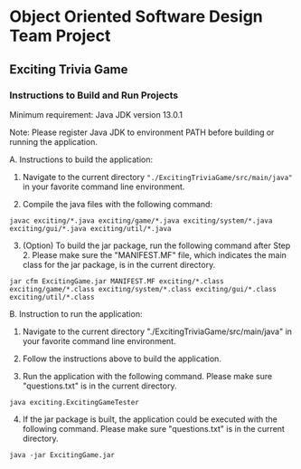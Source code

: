 # Object Oriented Software Design Team Project

## Exciting Trivia Game

### Instructions to Build and Run Projects

Minimum requirement: Java JDK version 13.0.1

Note: Please register Java JDK to environment PATH before building or running the application.

A. Instructions to build the application:

1. Navigate to the current directory `"./ExcitingTriviaGame/src/main/java"` in your favorite command line environment.

2. Compile the java files with the following command:

`javac exciting/*.java exciting/game/*.java exciting/system/*.java exciting/gui/*.java exciting/util/*.java`

3. (Option) To build the jar package, run the following command after Step 2. Please make sure the "MANIFEST.MF" file, which indicates the main class for the jar package, is in the current directory.

`jar cfm ExcitingGame.jar MANIFEST.MF exciting/*.class exciting/game/*.class exciting/system/*.class exciting/gui/*.class exciting/util/*.class`


B. Instruction to run the application:

1. Navigate to the current directory "./ExcitingTriviaGame/src/main/java" in your favorite command line environment.

2. Follow the instructions above to build the application.

3. Run the application with the following command. Please make sure "questions.txt" is in the current directory.

`java exciting.ExcitingGameTester`

4. If the jar package is built, the application could be executed with the following command. Please make sure "questions.txt" is in the current directory.

`java -jar ExcitingGame.jar`
